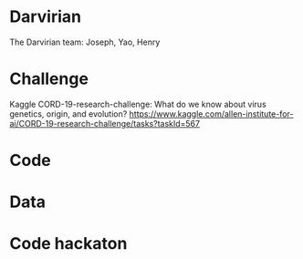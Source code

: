 # Darvirian
The Darvirian team: Joseph, Yao, Henry

# Challenge
Kaggle CORD-19-research-challenge: What do we know about virus genetics, origin, and evolution?
https://www.kaggle.com/allen-institute-for-ai/CORD-19-research-challenge/tasks?taskId=567

# Code


# Data 


# Code hackaton

